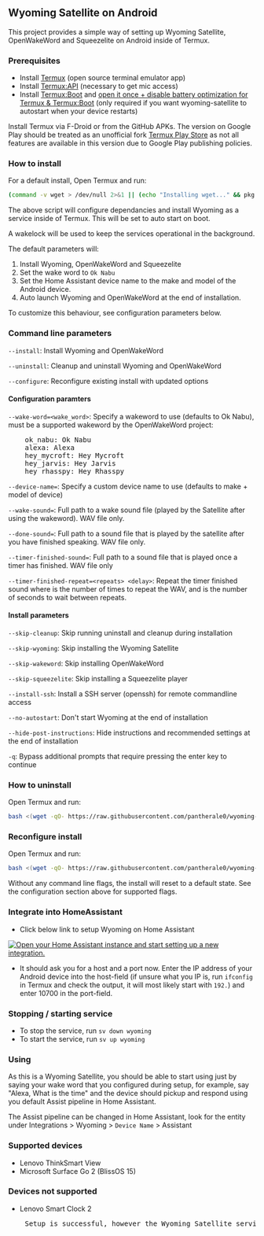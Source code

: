 ## Wyoming Satellite on Android

This project provides a simple way of setting up Wyoming Satellite, OpenWakeWord and Squeezelite on Android inside of Termux.

### Prerequisites

- Install [Termux](https://github.com/termux/termux-app) (open source terminal emulator app)
- Install [Termux:API](https://github.com/termux/termux-api) (necessary to get mic access)
- Install [Termux:Boot](https://github.com/termux/termux-boot) and [open it once + disable battery optimization for Termux & Termux:Boot](https://wiki.termux.com/wiki/Termux:Boot) (only required if you want wyoming-satellite to autostart when your device restarts)

Install Termux via F-Droid or from the GitHub APKs. The version on Google Play should be treated as an unofficial fork [Termux Play Store](https://github.com/termux/termux-app/discussions/4000) as not all features are available in this version due to Google Play publishing policies.

### How to install

For a default install, Open Termux and run:

``` Bash
(command -v wget > /dev/null 2>&1 || (echo "Installing wget..." && pkg install -y wget)) && bash <(wget -qO- https://raw.githubusercontent.com/pantherale0/wyoming-satellite-termux/refs/heads/merged/setup.sh) --install

```

The above script will configure dependancies and install Wyoming as a service inside of Termux. This will be set to auto start on boot.

A wakelock will be used to keep the services operational in the background.

The default parameters will:
1. Install Wyoming, OpenWakeWord and Squeezelite
2. Set the wake word to `Ok Nabu`
3. Set the Home Assistant device name to the make and model of the Android device.
4. Auto launch Wyoming and OpenWakeWord at the end of installation.

To customize this behaviour, see configuration parameters below.

### Command line parameters

`--install`: Install Wyoming and OpenWakeWord

`--uninstall`: Cleanup and uninstall Wyoming and OpenWakeWord

`--configure`: Reconfigure existing install with updated options

#### Configuration paramters

`--wake-word=<wake_word>`: Specify a wakeword to use (defaults to Ok Nabu), must be a supported wakeword by the OpenWakeWord project:
<pre>
    ok_nabu: Ok Nabu
    alexa: Alexa
    hey_mycroft: Hey Mycroft
    hey_jarvis: Hey Jarvis
    hey_rhasspy: Hey Rhasspy
</pre>

`--device-name=`: Specify a custom device name to use (defaults to make + model of device)

`--wake-sound=`: Full path to a wake sound file (played by the Satellite after using the wakeword). WAV file only.

`--done-sound=`: Full path to a sound file that is played by the satellite after you have finished speaking. WAV file only.

`--timer-finished-sound=`: Full path to a sound file that is played once a timer has finished. WAV file only

`--timer-finished-repeat=<repeats> <delay>`: Repeat the timer finished sound where <repeats> is the number of times to repeat the WAV, and <delay> is the number of seconds to wait between repeats.

#### Install parameters

`--skip-cleanup`: Skip running uninstall and cleanup during installation

`--skip-wyoming`: Skip installing the Wyoming Satellite

`--skip-wakeword`: Skip installing OpenWakeWord

`--skip-squeezelite`: Skip installing a Squeezelite player

`--install-ssh`: Install a SSH server (openssh) for remote commandline access

`--no-autostart`: Don't start Wyoming at the end of installation

`--hide-post-instructions`: Hide instructions and recommended settings at the end of installation

`-q`: Bypass additional prompts that require pressing the enter key to continue

### How to uninstall

Open Termux and run:

``` Bash
bash <(wget -qO- https://raw.githubusercontent.com/pantherale0/wyoming-satellite-termux/refs/heads/merged/setup.sh) --uninstall
```

### Reconfigure install

Open Termux and run:
``` Bash
bash <(wget -qO- https://raw.githubusercontent.com/pantherale0/wyoming-satellite-termux/refs/heads/merged/setup.sh) --configure
```

Without any command line flags, the install will reset to a default state. See the configuration section above for supported flags.

### Integrate into HomeAssistant

- Click below link to setup Wyoming on Home Assistant

[![Open your Home Assistant instance and start setting up a new integration.](https://my.home-assistant.io/badges/config_flow_start.svg)](https://my.home-assistant.io/redirect/config_flow_start/?domain=wyoming)

- It should ask you for a host and a port now. Enter the IP address of your Android device into the host-field (if unsure what you IP is, run `ifconfig` in Termux and check the output, it will most likely start with `192.`) and enter 10700 in the port-field.

### Stopping / starting service

- To stop the service, run `sv down wyoming`
- To start the service, run `sv up wyoming`

### Using

As this is a Wyoming Satellite, you should be able to start using just by saying your wake word that you configured during setup, for example, say "Alexa, What is the time" and the device should pickup and respond using you default Assist pipeline in Home Assistant. 

The Assist pipeline can be changed in Home Assistant, look for the entity under Integrations > Wyoming > `Device Name` > Assistant

### Supported devices

- Lenovo ThinkSmart View
- Microsoft Surface Go 2 (BlissOS 15)

### Devices not supported

- Lenovo Smart Clock 2
<pre>
    Setup is successful, however the Wyoming Satellite service crashes with 'Bad system call'. The wake word service appears to run correctly.
</pre>